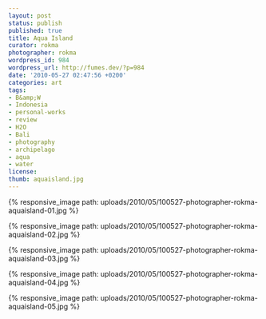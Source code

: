 ```yaml
---
layout: post
status: publish
published: true
title: Aqua Island
curator: rokma
photographer: rokma
wordpress_id: 984
wordpress_url: http://fumes.dev/?p=984
date: '2010-05-27 02:47:56 +0200'
categories: art
tags:
- B&amp;W
- Indonesia
- personal-works
- review
- H2O
- Bali
- photography
- archipelago
- aqua
- water
license:
thumb: aquaisland.jpg
---
```



{% responsive_image path: uploads/2010/05/100527-photographer-rokma-aquaisland-01.jpg %}

{% responsive_image path: uploads/2010/05/100527-photographer-rokma-aquaisland-02.jpg %}

{% responsive_image path: uploads/2010/05/100527-photographer-rokma-aquaisland-03.jpg %}

{% responsive_image path: uploads/2010/05/100527-photographer-rokma-aquaisland-04.jpg %}

{% responsive_image path: uploads/2010/05/100527-photographer-rokma-aquaisland-05.jpg %}
